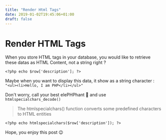 ```yaml
---
title: "Render Html Tags"
date: 2019-01-02T19:45:06+01:00
draft: false
---
```


<h1 class="title"> Render HTML Tags </h1>

When you store HTML tags in your database, you would like to retrieve these datas as HTML Content, not  a string right ?


`<?php echo $row['description']; ?>`

Maybe when you want to display this data, it show  as a string character  : <br/>
`"<ul><li>Hello, I am PHP</li></ul>"`

Don't worry, call your best elePHPhant 🐘 and use `htmlspecialchars_decode()`

> The htmlspecialchars() function converts some predefined characters to HTML entities

`<?php echo htmlspecialchars($row['description']); ?>`

Hope, you enjoy this post 😉
